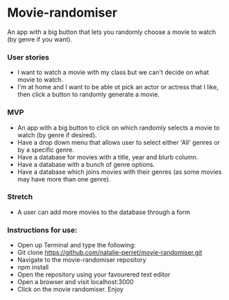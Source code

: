 # Movie-randomiser
 An app with a big button that lets you randomly choose a movie to watch (by genre if you want).

### User stories
* I want to watch a movie with my class but we can't decide on what movie to watch.
* I'm at home and I want to be able ot pick an actor or actress that I like, then click a button to randomly generate a movie.

### MVP
* An app with a big button to click on which randomly selects a movie to watch (by genre if desired).
* Have a drop down menu that allows user to select either 'All' genres or by a specific genre.
* Have a database for movies with a title, year and blurb column.
* Have a database with a bunch of genre options.
* Have a database which joins movies with their genres (as some movies may have more than one genre).

### Stretch
* A user can add more movies to the database through a form

### Instructions for use:
- Open up Terminal and type the following:
- Git clone https://github.com/natalie-perret/movie-randomiser.git
- Navigate to the movie-randomiser repository
- npm install
- Open the repository using your favourered text editor
- Open a browser and visit localhost:3000
- Click on the movie randomiser. Enjoy
